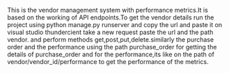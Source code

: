 This is the vendor management system with performance metrics.It is based on the working of API endpoints.To get the vendor details run the project using python manage.py runserver and copy the url and paste it on visual studio thundercient take a new request paste the url and the path vendor.
and perform methods get,post,put,delete.similarly the purchase order and the performance using the path purchase_order for getting the details of purchase_order and for the performance,its like on the path of vendor/vendor_id/performance to get the performance of the metrics.
